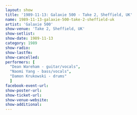 ```yaml
---
layout: show
title: '1989-11-13: Galaxie 500 - Take 2, Sheffield, UK'
name: 1989-11-13-galaxie-500-take-2-sheffield-uk
artist: 'Galaxie 500'
show-venue: 'Take 2, Sheffield, UK'
show-setlist: 
show-date: 1989-11-13
category: 1989
show-radio: 
show-lastfm: 
show-cancelled: 
performers: [
  "Dean Wareham - guitar/vocals",
  "Naomi Yang - bass/vocals",
  "Damon Krukowski - drums"
  ]
facebook-event-url: 
show-poster-url: 
show-ticket-url: 
show-venue-website: 
show-additional: 
---
```



